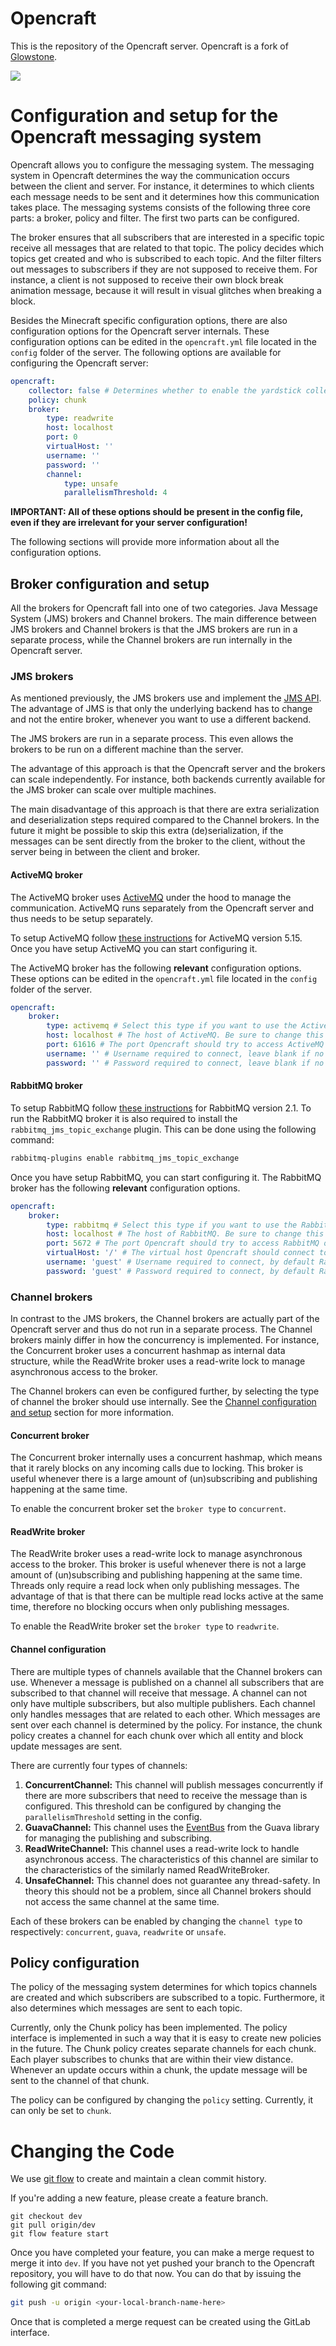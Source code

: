 # Opencraft

This is the repository of the Opencraft server.
Opencraft is a fork of [Glowstone](https://atlarge.ewi.tudelft.nl/gitlab/opencraft/minecraft-like-games/collector-glowstone).

![](https://atlarge.ewi.tudelft.nl/gitlab/opencraft/opencraft/badges/development/pipeline.svg)

# Configuration and setup for the Opencraft messaging system

Opencraft allows you to configure the messaging system. The messaging system in Opencraft determines the way the communication occurs between the client and server. For instance, it determines to which clients each message needs to be sent and it determines how this communication takes place. The messaging systems consists of the following three core parts: a broker, policy and filter. The first two parts can be configured.

The broker ensures that all subscribers that are interested in a specific topic receive all messages that are related to that topic. The policy decides which topics get created and who is subscribed to each topic. And the filter filters out messages to subscribers if they are not supposed to receive them. For instance, a client is not supposed to receive their own block break animation message, because it will result in visual glitches when breaking a block.

Besides the Minecraft specific configuration options, there are also configuration options for the Opencraft server internals. These configuration options can be edited in the `opencraft.yml` file located in the `config` folder of the server. The following options are available for configuring the Opencraft server:

```yaml
opencraft:
    collector: false # Determines whether to enable the yardstick collector. See https://atlarge.ewi.tudelft.nl/gitlab/opencraft/yardstick for more information.
    policy: chunk
    broker:
        type: readwrite
        host: localhost
        port: 0
        virtualHost: ''
        username: ''
        password: ''
        channel:
            type: unsafe
            parallelismThreshold: 4
```

**IMPORTANT: All of these options should be present in the config file, even if they are irrelevant for your server configuration!**

The following sections will provide more information about all the configuration options.

## Broker configuration and setup

All the brokers for Opencraft fall into one of two categories. Java Message System (JMS) brokers and Channel brokers. The main difference between JMS brokers and Channel brokers is that the JMS brokers are run in a separate process, while the Channel brokers are run internally in the Opencraft server.

### JMS brokers

As mentioned previously, the JMS brokers use and implement the [JMS API](https://www.oracle.com/technical-resources/articles/java/intro-java-message-service.html). The advantage of JMS is that only the underlying backend has to change and not the entire broker, whenever you want to use a different backend.

The JMS brokers are run in a separate process. This even allows the brokers to be run on a different machine than the server.

The advantage of this approach is that the Opencraft server and the brokers can scale independently. For instance, both backends currently available for the JMS broker can scale over multiple machines. 

The main disadvantage of this approach is that there are extra serialization and deserialization steps required compared to the Channel brokers. In the future it might be possible to skip this extra (de)serialization, if the messages can be sent directly from the broker to the client, without the server being in between the client and broker.

#### ActiveMQ broker

The ActiveMQ broker uses [ActiveMQ](https://activemq.apache.org/) under the hood to manage the communication. ActiveMQ runs separately from the Opencraft server and thus needs to be setup separately.

To setup ActiveMQ follow [these instructions](https://activemq.apache.org/getting-started) for ActiveMQ version 5.15. Once you have setup ActiveMQ you can start configuring it.

The ActiveMQ broker has the following **relevant** configuration options. These options can be edited in the `opencraft.yml` file located in the `config` folder of the server.

```yaml
opencraft:
    broker:
        type: activemq # Select this type if you want to use the ActiveMQ broker.
        host: localhost # The host of ActiveMQ. Be sure to change this if ActiveMQ is not running on the same machine as the Opencraft server.
        port: 61616 # The port Opencraft should try to access ActiveMQ on.
        username: '' # Username required to connect, leave blank if no username/password is setup.
        password: '' # Password required to connect, leave blank if no username/password is setup.
```

#### RabbitMQ broker

To setup RabbitMQ follow [these instructions](https://www.rabbitmq.com/download.html) for RabbitMQ version 2.1. To run the RabbitMQ broker it is also required to install the `rabbitmq_jms_topic_exchange` plugin. This can be done using the following command:

```bash
rabbitmq-plugins enable rabbitmq_jms_topic_exchange
```

Once you have setup RabbitMQ, you can start configuring it. The RabbitMQ broker has the following **relevant** configuration options.

```yaml
opencraft:
    broker:
        type: rabbitmq # Select this type if you want to use the RabbitMQ broker.
        host: localhost # The host of RabbitMQ. Be sure to change this if RabbitMQ is not running on the same machine as the Opencraft server.
        port: 5672 # The port Opencraft should try to access RabbitMQ on.
        virtualHost: '/' # The virtual host Opencraft should connect to. See https://www.rabbitmq.com/vhosts.html for more information.
        username: 'guest' # Username required to connect, by default RabbitMQ creates a guest login.
        password: 'guest' # Password required to connect, by default RabbitMQ creates a guest login.

```

### Channel brokers

In contrast to the JMS brokers, the Channel brokers are actually part of the Opencraft server and thus do not run in a separate process. The Channel brokers mainly differ in how the concurrency is implemented. For instance, the Concurrent broker uses a concurrent hashmap as internal data structure, while the ReadWrite broker uses a read-write lock to manage asynchronous access to the broker.

The Channel brokers can even be configured further, by selecting the type of channel the broker should use internally. See the [Channel configuration and setup](#channel-configuration-and-setup) section for more information.

#### Concurrent broker

The Concurrent broker internally uses a concurrent hashmap, which means that it rarely blocks on any incoming calls due to locking. This broker is useful whenever there is a large amount of (un)subscribing and publishing happening at the same time.

To enable the concurrent broker set the `broker type` to `concurrent`.

#### ReadWrite broker

The ReadWrite broker uses a read-write lock to manage asynchronous access to the broker. This broker is useful whenever there is not a large amount of (un)subscribing and publishing happening at the same time. Threads only require a read lock when only publishing messages. The advantage of that is that there can be multiple read locks active at the same time, therefore no blocking occurs when only publishing messages.

To enable the ReadWrite broker set the `broker type` to `readwrite`.

#### Channel configuration

There are multiple types of channels available that the Channel brokers can use. Whenever a message is published on a channel all subscribers that are subscribed to that channel will receive that message. A channel can not only have multiple subscribers, but also multiple publishers. Each channel only handles messages that are related to each other. Which messages are sent over each channel is determined by the policy. For instance, the chunk policy creates a channel for each chunk over which all entity and block update messages are sent.

There are currently four types of channels:

1. **ConcurrentChannel:** This channel will publish messages concurrently if there are more subscribers that need to receive the message than is configured. This threshold can be configured by changing the `parallelismThreshold` setting in the config.
2. **GuavaChannel:** This channel uses the [EventBus](https://github.com/google/guava/wiki/EventBusExplained) from the Guava library for managing the publishing and subscribing.
3. **ReadWriteChannel:** This channel uses a read-write lock to handle asynchronous access. The characteristics of this channel are similar to the characteristics of the similarly named ReadWriteBroker.
4. **UnsafeChannel:** This channel does not guarantee any thread-safety. In theory this should not be a problem, since all Channel brokers should not access the same channel at the same time. 

Each of these brokers can be enabled by changing the `channel type` to respectively: `concurrent`, `guava`, `readwrite` or `unsafe`.

## Policy configuration

The policy of the messaging system determines for which topics channels are created and which subscribers are subscribed to a topic. Furthermore, it also determines which messages are sent to each topic.

Currently, only the Chunk policy has been implemented. The policy interface is implemented in such a way that it is easy to create new policies in the future. The Chunk policy creates separate channels for each chunk. Each player subscribes to chunks that are within their view distance. Whenever an update occurs within a chunk, the update message will be sent to the channel of that chunk.

The policy can be configured by changing the `policy` setting. Currently, it can only be set to `chunk`.

# Changing the Code

We use [git flow](https://www.atlassian.com/git/tutorials/comparing-workflows/gitflow-workflow) to create and maintain a clean commit history.

If you're adding a new feature, please create a feature branch.

```
git checkout dev
git pull origin/dev
git flow feature start
```

Once you have completed your feature, you can make a merge request to merge it into `dev`. If you have not yet pushed your branch to the Opencraft repository, you will have to do that now. You can do that by issuing the following git command:

```bash
git push -u origin <your-local-branch-name-here>
```

Once that is completed a merge request can be created using the GitLab interface.
